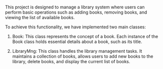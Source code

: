 This project is designed to manage a library system where users can perform basic operations such as adding books, removing books, and viewing the list of available books.

To achieve this functionality, we have implemented two main classes:

1. Book:
This class represents the concept of a book. Each instance of the Book class holds essential details about a book, such as its title.

2. LibraryMng:
This class handles the library management tasks. It maintains a collection of books, allows users to add new books to the library, delete books, and display the current list of books.
